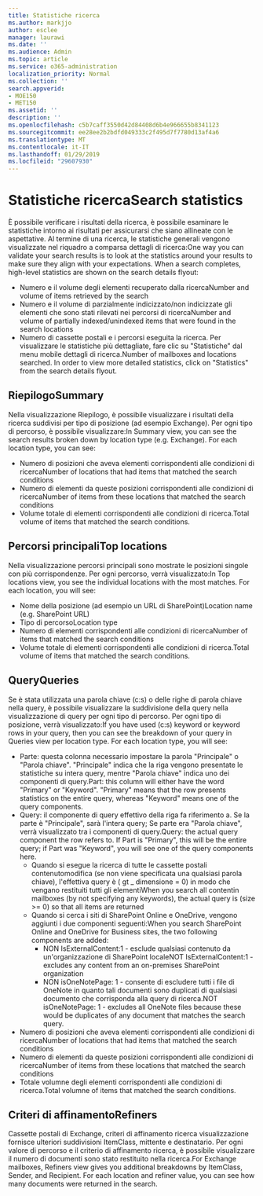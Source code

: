 ```yaml
---
title: Statistiche ricerca
ms.author: markjjo
author: esclee
manager: laurawi
ms.date: ''
ms.audience: Admin
ms.topic: article
ms.service: o365-administration
localization_priority: Normal
ms.collection: ''
search.appverid:
- MOE150
- MET150
ms.assetid: ''
description: ''
ms.openlocfilehash: c5b7caff3550d42d84408d6b4e966655b8341123
ms.sourcegitcommit: ee28ee2b2bdfd049333c2f495d7f7780d13af4a6
ms.translationtype: MT
ms.contentlocale: it-IT
ms.lasthandoff: 01/29/2019
ms.locfileid: "29607930"
---
```

# <a name="search-statistics"></a><span data-ttu-id="74073-102">Statistiche ricerca</span><span class="sxs-lookup"><span data-stu-id="74073-102">Search statistics</span></span>
<span data-ttu-id="74073-p101">È possibile verificare i risultati della ricerca, è possibile esaminare le statistiche intorno ai risultati per assicurarsi che siano allineate con le aspettative. Al termine di una ricerca, le statistiche generali vengono visualizzate nel riquadro a comparsa dettagli di ricerca:</span><span class="sxs-lookup"><span data-stu-id="74073-p101">One way you can validate your search results is to look at the statistics around your results to make sure they align with your expectations. When a search completes, high-level statistics are shown on the search details flyout:</span></span>
- <span data-ttu-id="74073-105">Numero e il volume degli elementi recuperato dalla ricerca</span><span class="sxs-lookup"><span data-stu-id="74073-105">Number and volume of items retrieved by the search</span></span>
- <span data-ttu-id="74073-106">Numero e il volume di parzialmente indicizzato/non indicizzate gli elementi che sono stati rilevati nei percorsi di ricerca</span><span class="sxs-lookup"><span data-stu-id="74073-106">Number and volume of partially indexed/unindexed items that were found in the search locations</span></span>
- <span data-ttu-id="74073-p102">Numero di cassette postali e i percorsi eseguita la ricerca. Per visualizzare le statistiche più dettagliate, fare clic su "Statistiche" dal menu mobile dettagli di ricerca.</span><span class="sxs-lookup"><span data-stu-id="74073-p102">Number of mailboxes and locations searched. In order to view more detailed statistics, click on "Statistics" from the search details flyout.</span></span>

## <a name="summary"></a><span data-ttu-id="74073-109">Riepilogo</span><span class="sxs-lookup"><span data-stu-id="74073-109">Summary</span></span>
<span data-ttu-id="74073-p103">Nella visualizzazione Riepilogo, è possibile visualizzare i risultati della ricerca suddivisi per tipo di posizione (ad esempio Exchange). Per ogni tipo di percorso, è possibile visualizzare:</span><span class="sxs-lookup"><span data-stu-id="74073-p103">In Summary view, you can see the search results broken down by location type (e.g. Exchange). For each location type, you can see:</span></span>
- <span data-ttu-id="74073-112">Numero di posizioni che aveva elementi corrispondenti alle condizioni di ricerca</span><span class="sxs-lookup"><span data-stu-id="74073-112">Number of locations that had items that matched the search conditions</span></span>
- <span data-ttu-id="74073-113">Numero di elementi da queste posizioni corrispondenti alle condizioni di ricerca</span><span class="sxs-lookup"><span data-stu-id="74073-113">Number of items from these locations that matched the search conditions</span></span>
- <span data-ttu-id="74073-114">Volume totale di elementi corrispondenti alle condizioni di ricerca.</span><span class="sxs-lookup"><span data-stu-id="74073-114">Total volume of items that matched the search conditions.</span></span>

## <a name="top-locations"></a><span data-ttu-id="74073-115">Percorsi principali</span><span class="sxs-lookup"><span data-stu-id="74073-115">Top locations</span></span>
<span data-ttu-id="74073-p104">Nella visualizzazione percorsi principali sono mostrate le posizioni singole con più corrispondenze. Per ogni percorso, verrà visualizzato:</span><span class="sxs-lookup"><span data-stu-id="74073-p104">In Top locations view, you see the individual locations with the most matches. For each location, you will see:</span></span>
- <span data-ttu-id="74073-118">Nome della posizione (ad esempio un URL di SharePoint)</span><span class="sxs-lookup"><span data-stu-id="74073-118">Location name (e.g. SharePoint URL)</span></span>
- <span data-ttu-id="74073-119">Tipo di percorso</span><span class="sxs-lookup"><span data-stu-id="74073-119">Location type</span></span>
- <span data-ttu-id="74073-120">Numero di elementi corrispondenti alle condizioni di ricerca</span><span class="sxs-lookup"><span data-stu-id="74073-120">Number of items that matched the search conditions</span></span>
- <span data-ttu-id="74073-121">Volume totale di elementi corrispondenti alle condizioni di ricerca.</span><span class="sxs-lookup"><span data-stu-id="74073-121">Total volume of items that matched the search conditions.</span></span>

## <a name="queries"></a><span data-ttu-id="74073-122">Query</span><span class="sxs-lookup"><span data-stu-id="74073-122">Queries</span></span>
<span data-ttu-id="74073-p105">Se è stata utilizzata una parola chiave (c:s) o delle righe di parola chiave nella query, è possibile visualizzare la suddivisione della query nella visualizzazione di query per ogni tipo di percorso. Per ogni tipo di posizione, verrà visualizzato:</span><span class="sxs-lookup"><span data-stu-id="74073-p105">If you have used (c:s) keyword or keyword rows in your query, then you can see the breakdown of your query in Queries view per location type. For each location type, you will see:</span></span>
- <span data-ttu-id="74073-p106">Parte: questa colonna necessario impostare la parola "Principale" o "Parola chiave". "Principale" indica che la riga vengono presentate le statistiche su intera query, mentre "Parola chiave" indica uno dei componenti di query.</span><span class="sxs-lookup"><span data-stu-id="74073-p106">Part: this column will either have the word "Primary" or "Keyword". "Primary" means that the row presents statistics on the entire query, whereas "Keyword" means one of the query components.</span></span>
- <span data-ttu-id="74073-p107">Query: il componente di query effettivo della riga fa riferimento a. Se la parte è "Principale", sarà l'intera query; Se parte era "Parola chiave", verrà visualizzato tra i componenti di query.</span><span class="sxs-lookup"><span data-stu-id="74073-p107">Query: the actual query component the row refers to. If Part is "Primary", this will be the entire query; if Part was "Keyword", you will see one of the query components here.</span></span>
  - <span data-ttu-id="74073-129">Quando si esegue la ricerca di tutte le cassette postali contenutomodifica (se non viene specificata una qualsiasi parola chiave), l'effettiva query è ( gt _ dimensione = 0) in modo che vengano restituiti tutti gli elementi</span><span class="sxs-lookup"><span data-stu-id="74073-129">When you search all contentin mailboxes (by not specifying any keywords), the actual query is (size >= 0) so that all items are returned</span></span>
  - <span data-ttu-id="74073-130">Quando si cerca i siti di SharePoint Online e OneDrive, vengono aggiunti i due componenti seguenti:</span><span class="sxs-lookup"><span data-stu-id="74073-130">When you search SharePoint Online and OneDrive for Business sites, the two following components are added:</span></span>
    - <span data-ttu-id="74073-131">NON IsExternalContent:1 - esclude qualsiasi contenuto da un'organizzazione di SharePoint locale</span><span class="sxs-lookup"><span data-stu-id="74073-131">NOT IsExternalContent:1 - excludes any content from an on-premises SharePoint organization</span></span>
    - <span data-ttu-id="74073-132">NON isOneNotePage: 1 - consente di escludere tutti i file di OneNote in quanto tali documenti sono duplicati di qualsiasi documento che corrisponda alla query di ricerca.</span><span class="sxs-lookup"><span data-stu-id="74073-132">NOT isOneNotePage: 1 - excludes all OneNote files because these would be duplicates of any document that matches the search query.</span></span>
- <span data-ttu-id="74073-133">Numero di posizioni che aveva elementi corrispondenti alle condizioni di ricerca</span><span class="sxs-lookup"><span data-stu-id="74073-133">Number of locations that had items that matched the search conditions</span></span>
- <span data-ttu-id="74073-134">Numero di elementi da queste posizioni corrispondenti alle condizioni di ricerca</span><span class="sxs-lookup"><span data-stu-id="74073-134">Number of items from these locations that matched the search conditions</span></span>
- <span data-ttu-id="74073-135">Totale volumne degli elementi corrispondenti alle condizioni di ricerca.</span><span class="sxs-lookup"><span data-stu-id="74073-135">Total volumne of items that matched the search conditions.</span></span>

## <a name="refiners"></a><span data-ttu-id="74073-136">Criteri di affinamento</span><span class="sxs-lookup"><span data-stu-id="74073-136">Refiners</span></span>
<span data-ttu-id="74073-p108">Cassette postali di Exchange, criteri di affinamento ricerca visualizzazione fornisce ulteriori suddivisioni ItemClass, mittente e destinatario. Per ogni valore di percorso e il criterio di affinamento ricerca, è possibile visualizzare il numero di documenti sono stato restituito nella ricerca.</span><span class="sxs-lookup"><span data-stu-id="74073-p108">For Exchange mailboxes, Refiners view gives you additional breakdowns by ItemClass, Sender, and Recipient. For each location and refiner value, you can see how many documents were returned in the search.</span></span>